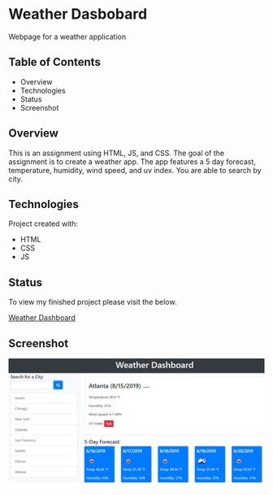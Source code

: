 # Weather Dasbobard
Webpage for a weather application

## Table of Contents
* Overview
* Technologies
* Status
* Screenshot

## Overview
This is an assignment using HTML, JS, and CSS. The goal of the assignment is to create a weather app. The app features a 5 day forecast, temperature, humidity, wind speed, and uv index. You are able to search by city.

## Technologies
Project created with:
* HTML
* CSS
* JS

## Status
To view my finished project please visit the below.

[Weather Dashboard](https://achung92.github.io/weather-dashboard/.)

## Screenshot

![screenshot](assets/images/example.PNG)